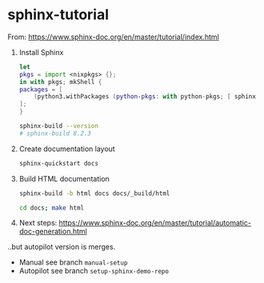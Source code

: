 # sphinx-tutorial

From: https://www.sphinx-doc.org/en/master/tutorial/index.html

1. Install Sphinx

    ```nix
    let
    pkgs = import <nixpkgs> {};
    in with pkgs; mkShell {
    packages = [
        (python3.withPackages (python-pkgs: with python-pkgs; [ sphinx ]))
    ];
    }
    ```

    ```sh
    sphinx-build --version
    # sphinx-build 8.2.3
    ```

2. Create documentation layout

    ```sh
    sphinx-quickstart docs
    ```
    
3. Build HTML documentation

    ```sh
    sphinx-build -b html docs docs/_build/html
    ```

    ```sh
    cd docs; make html
    ```

4. Next steps: https://www.sphinx-doc.org/en/master/tutorial/automatic-doc-generation.html

..but autopilot version is merges.
 - Manual see branch `manual-setup`
 - Autopilot see branch `setup-sphinx-demo-repo`
